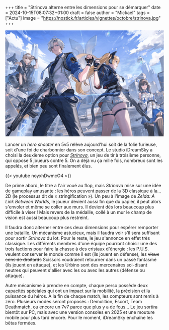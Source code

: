 +++
title = "Strinova alterne entre les dimensions pour se démarquer"
date = 2024-10-15T08:07:32+01:00
draft = false
author = "Mickael"
tags = ["Actu"]
image = "https://nostick.fr/articles/vignettes/octobre/strinova.jpg"
+++

![Strinova](strinova.jpg "") 

Lancer un *hero shooter* en 5v5 relève aujourd'hui soit de la folie furieuse, soit d'une foi de charbonnier dans son concept. Le studio iDreamSky a choisi la deuxième option pour *[Strinova](https://www.strinova.com)*, un jeu de tir à troisième personne, qui oppose 5 joueurs contre 5. On a déjà vu ça mille fois, nombreux sont les appelés, et bien peu sont finalement élus.

{{< youtube noyxhDwmcO4 >}} 

De prime abord, le titre a l'air voué au flop, mais *Strinova* mise sur une idée de gameplay amusante : les héros peuvent passer de la 3D classique à la… 2D (le processus dit de « stringification »). Un peu à l'image de *Zelda: A Link Between Worlds*, le joueur devient aussi fin que du papier, il peut alors s'envoler et même se coller aux murs. Il devient dès lors beaucoup plus difficile à viser ! Mais revers de la médaille, collé à un mur le champ de vision est aussi beaucoup plus restreint.

Il faudra donc alterner entre ces deux dimensions pour espérer remporter une bataille. Un mécanisme astucieux, mais il faudra voir s'il sera suffisant pour sortir *Strinova* du lot. Pour le reste, le jeu s'annonce en effet très classique. Les différents membres d'une équipe pourront choisir une des trois factions pour faire la chasse à des cristaux d'énergie : les P.U.S. veulent conserver le monde comme il est (ils jouent en défense), les ~~vieux cons de droitards~~ Scissors voudraient retourner dans un passé fantasmé (ils jouent en attaque), et les Urbino sont des mercenaires soi-disant neutres qui peuvent s'allier avec les ou avec les autres (défense ou attaque).

Autre mécanisme à prendre en compte, chaque perso possède deux capacités spéciales qui ont un impact sur la mobilité, la précision et la puissance du héros. À la fin de chaque match, les compteurs sont remis à zéro. Plusieurs modes seront proposés : Demolition, Escort, Team Deathmatch, ou encore un 7v7 parce que plus y a de fous… Le jeu sortira bientôt sur PC, mais avec une version consoles en 2025 et une mouture mobile pour plus tard encore. Pour le moment, iDreamSky enchaîne les bêtas fermées.